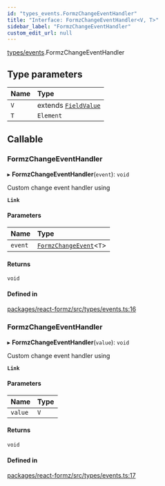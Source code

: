 ```yaml
---
id: "types_events.FormzChangeEventHandler"
title: "Interface: FormzChangeEventHandler<V, T>"
sidebar_label: "FormzChangeEventHandler"
custom_edit_url: null
---
```


[types/events](../modules/types_events.md).FormzChangeEventHandler

## Type parameters

| Name | Type |
| :------ | :------ |
| `V` | extends [`FieldValue`](../modules/types_field.md#fieldvalue) |
| `T` | `Element` |

## Callable

### FormzChangeEventHandler

▸ **FormzChangeEventHandler**(`event`): `void`

Custom change event handler using

**`Link`**

#### Parameters

| Name | Type |
| :------ | :------ |
| `event` | [`FormzChangeEvent`](types_events.FormzChangeEvent.md)<`T`\> |

#### Returns

`void`

#### Defined in

[packages/react-formz/src/types/events.ts:16](https://github.com/ZerryStack/react-formz/blob/main/packages/react-formz/src/types/events.ts#L16)

### FormzChangeEventHandler

▸ **FormzChangeEventHandler**(`value`): `void`

Custom change event handler using

**`Link`**

#### Parameters

| Name | Type |
| :------ | :------ |
| `value` | `V` |

#### Returns

`void`

#### Defined in

[packages/react-formz/src/types/events.ts:17](https://github.com/ZerryStack/react-formz/blob/main/packages/react-formz/src/types/events.ts#L17)
